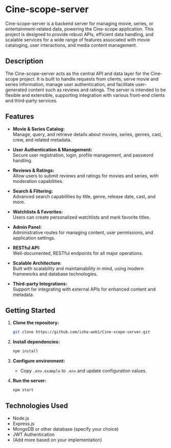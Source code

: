 # Cine-scope-server

Cine-scope-server is a backend server for managing movie, series, or entertainment-related data, powering the Cine-scope application. This project is designed to provide robust APIs, efficient data handling, and scalable services for a wide range of features associated with movie cataloging, user interactions, and media content management.

## Description

The Cine-scope-server acts as the central API and data layer for the Cine-scope project. It is built to handle requests from clients, serve movie and series information, manage user authentication, and facilitate user-generated content such as reviews and ratings. The server is intended to be flexible and extensible, supporting integration with various front-end clients and third-party services.

## Features

- **Movie & Series Catalog:**  
  Manage, query, and retrieve details about movies, series, genres, cast, crew, and related metadata.

- **User Authentication & Management:**  
  Secure user registration, login, profile management, and password handling.

- **Reviews & Ratings:**  
  Allow users to submit reviews and ratings for movies and series, with moderation capabilities.

- **Search & Filtering:**  
  Advanced search capabilities by title, genre, release date, cast, and more.

- **Watchlists & Favorites:**  
  Users can create personalized watchlists and mark favorite titles.

- **Admin Panel:**  
  Administrative routes for managing content, user permissions, and application settings.

- **RESTful API:**  
  Well-documented, RESTful endpoints for all major operations.

- **Scalable Architecture:**  
  Built with scalability and maintainability in mind, using modern frameworks and database technologies.

- **Third-party Integrations:**  
  Support for integrating with external APIs for enhanced content and metadata.

## Getting Started

1. **Clone the repository:**
   ```bash
   git clone https://github.com/isha-web1/Cine-scope-server.git
   ```

2. **Install dependencies:**
   ```bash
   npm install
   ```

3. **Configure environment:**
   - Copy `.env.example` to `.env` and update configuration values.

4. **Run the server:**
   ```bash
   npm start
   ```

## Technologies Used

- Node.js
- Express.js
- MongoDB or other database (specify your choice)
- JWT Authentication
- (Add more based on your implementation)

